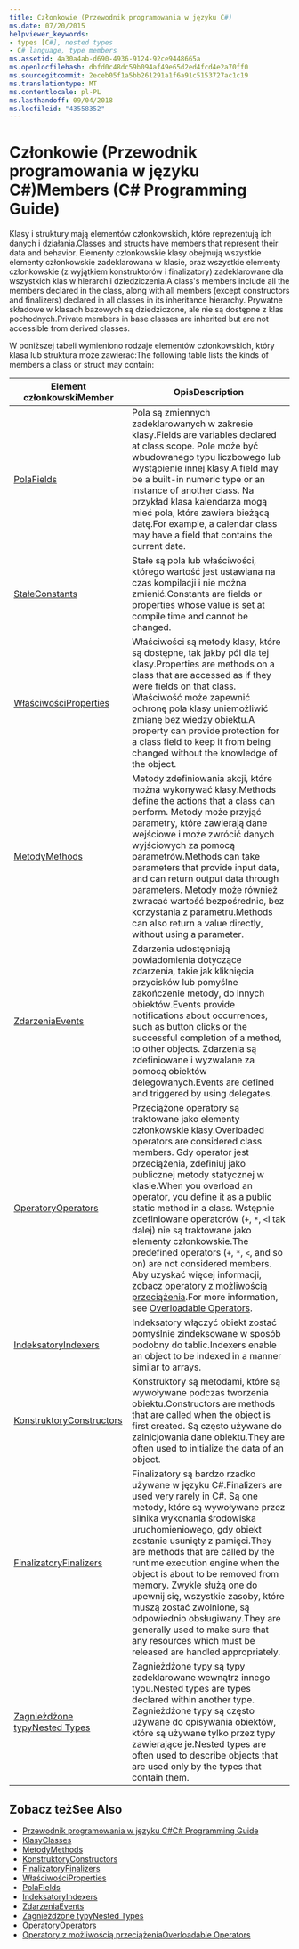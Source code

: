 ```yaml
---
title: Członkowie (Przewodnik programowania w języku C#)
ms.date: 07/20/2015
helpviewer_keywords:
- types [C#], nested types
- C# language, type members
ms.assetid: 4a30a4ab-d690-4936-9124-92ce9448665a
ms.openlocfilehash: dbfd0c48dc59b094af49e65d2ed4fcd4e2a70ff0
ms.sourcegitcommit: 2eceb05f1a5bb261291a1f6a91c5153727ac1c19
ms.translationtype: MT
ms.contentlocale: pl-PL
ms.lasthandoff: 09/04/2018
ms.locfileid: "43558352"
---
```

# <a name="members-c-programming-guide"></a><span data-ttu-id="ae92f-102">Członkowie (Przewodnik programowania w języku C#)</span><span class="sxs-lookup"><span data-stu-id="ae92f-102">Members (C# Programming Guide)</span></span>
<span data-ttu-id="ae92f-103">Klasy i struktury mają elementów członkowskich, które reprezentują ich danych i działania.</span><span class="sxs-lookup"><span data-stu-id="ae92f-103">Classes and structs have members that represent their data and behavior.</span></span> <span data-ttu-id="ae92f-104">Elementy członkowskie klasy obejmują wszystkie elementy członkowskie zadeklarowana w klasie, oraz wszystkie elementy członkowskie (z wyjątkiem konstruktorów i finalizatory) zadeklarowane dla wszystkich klas w hierarchii dziedziczenia.</span><span class="sxs-lookup"><span data-stu-id="ae92f-104">A class's members include all the members declared in the class, along with all members (except constructors and finalizers) declared in all classes in its inheritance hierarchy.</span></span> <span data-ttu-id="ae92f-105">Prywatne składowe w klasach bazowych są dziedziczone, ale nie są dostępne z klas pochodnych.</span><span class="sxs-lookup"><span data-stu-id="ae92f-105">Private members in base classes are inherited but are not accessible from derived classes.</span></span>  
  
 <span data-ttu-id="ae92f-106">W poniższej tabeli wymieniono rodzaje elementów członkowskich, który klasa lub struktura może zawierać:</span><span class="sxs-lookup"><span data-stu-id="ae92f-106">The following table lists the kinds of members a class or struct may contain:</span></span>  
  
|<span data-ttu-id="ae92f-107">Element członkowski</span><span class="sxs-lookup"><span data-stu-id="ae92f-107">Member</span></span>|<span data-ttu-id="ae92f-108">Opis</span><span class="sxs-lookup"><span data-stu-id="ae92f-108">Description</span></span>|  
|------------|-----------------|  
|[<span data-ttu-id="ae92f-109">Pola</span><span class="sxs-lookup"><span data-stu-id="ae92f-109">Fields</span></span>](../../../csharp/programming-guide/classes-and-structs/fields.md)|<span data-ttu-id="ae92f-110">Pola są zmiennych zadeklarowanych w zakresie klasy.</span><span class="sxs-lookup"><span data-stu-id="ae92f-110">Fields are variables declared at class scope.</span></span> <span data-ttu-id="ae92f-111">Pole może być wbudowanego typu liczbowego lub wystąpienie innej klasy.</span><span class="sxs-lookup"><span data-stu-id="ae92f-111">A field may be a built-in numeric type or an instance of another class.</span></span> <span data-ttu-id="ae92f-112">Na przykład klasa kalendarza mogą mieć pola, które zawiera bieżącą datę.</span><span class="sxs-lookup"><span data-stu-id="ae92f-112">For example, a calendar class may have a field that contains the current date.</span></span>|  
|[<span data-ttu-id="ae92f-113">Stałe</span><span class="sxs-lookup"><span data-stu-id="ae92f-113">Constants</span></span>](../../../csharp/programming-guide/classes-and-structs/constants.md)|<span data-ttu-id="ae92f-114">Stałe są pola lub właściwości, którego wartość jest ustawiana na czas kompilacji i nie można zmienić.</span><span class="sxs-lookup"><span data-stu-id="ae92f-114">Constants are fields or properties whose value is set at compile time and cannot be changed.</span></span>|  
|[<span data-ttu-id="ae92f-115">Właściwości</span><span class="sxs-lookup"><span data-stu-id="ae92f-115">Properties</span></span>](../../../csharp/programming-guide/classes-and-structs/properties.md)|<span data-ttu-id="ae92f-116">Właściwości są metody klasy, które są dostępne, tak jakby pól dla tej klasy.</span><span class="sxs-lookup"><span data-stu-id="ae92f-116">Properties are methods on a class that are accessed as if they were fields on that class.</span></span> <span data-ttu-id="ae92f-117">Właściwość może zapewnić ochronę pola klasy uniemożliwić zmianę bez wiedzy obiektu.</span><span class="sxs-lookup"><span data-stu-id="ae92f-117">A property can provide protection for a class field to keep it from being changed without the knowledge of the object.</span></span>|  
|[<span data-ttu-id="ae92f-118">Metody</span><span class="sxs-lookup"><span data-stu-id="ae92f-118">Methods</span></span>](../../../csharp/programming-guide/classes-and-structs/methods.md)|<span data-ttu-id="ae92f-119">Metody zdefiniowania akcji, które można wykonywać klasy.</span><span class="sxs-lookup"><span data-stu-id="ae92f-119">Methods define the actions that a class can perform.</span></span> <span data-ttu-id="ae92f-120">Metody może przyjąć parametry, które zawierają dane wejściowe i może zwrócić danych wyjściowych za pomocą parametrów.</span><span class="sxs-lookup"><span data-stu-id="ae92f-120">Methods can take parameters that provide input data, and can return output data through parameters.</span></span> <span data-ttu-id="ae92f-121">Metody może również zwracać wartość bezpośrednio, bez korzystania z parametru.</span><span class="sxs-lookup"><span data-stu-id="ae92f-121">Methods can also return a value directly, without using a parameter.</span></span>|  
|[<span data-ttu-id="ae92f-122">Zdarzenia</span><span class="sxs-lookup"><span data-stu-id="ae92f-122">Events</span></span>](../../../csharp/programming-guide/events/index.md)|<span data-ttu-id="ae92f-123">Zdarzenia udostępniają powiadomienia dotyczące zdarzenia, takie jak kliknięcia przycisków lub pomyślne zakończenie metody, do innych obiektów.</span><span class="sxs-lookup"><span data-stu-id="ae92f-123">Events provide notifications about occurrences, such as button clicks or the successful completion of a method, to other objects.</span></span> <span data-ttu-id="ae92f-124">Zdarzenia są zdefiniowane i wyzwalane za pomocą obiektów delegowanych.</span><span class="sxs-lookup"><span data-stu-id="ae92f-124">Events are defined and triggered by using delegates.</span></span>|  
|[<span data-ttu-id="ae92f-125">Operatory</span><span class="sxs-lookup"><span data-stu-id="ae92f-125">Operators</span></span>](../../../csharp/programming-guide/statements-expressions-operators/operators.md)|<span data-ttu-id="ae92f-126">Przeciążone operatory są traktowane jako elementy członkowskie klasy.</span><span class="sxs-lookup"><span data-stu-id="ae92f-126">Overloaded operators are considered class members.</span></span> <span data-ttu-id="ae92f-127">Gdy operator jest przeciążenia, zdefiniuj jako publicznej metody statycznej w klasie.</span><span class="sxs-lookup"><span data-stu-id="ae92f-127">When you overload an operator, you define it as a public static method in a class.</span></span> <span data-ttu-id="ae92f-128">Wstępnie zdefiniowane operatorów (`+`, `*`, `<`i tak dalej) nie są traktowane jako elementy członkowskie.</span><span class="sxs-lookup"><span data-stu-id="ae92f-128">The predefined operators (`+`, `*`, `<`, and so on) are not considered members.</span></span> <span data-ttu-id="ae92f-129">Aby uzyskać więcej informacji, zobacz [operatory z możliwością przeciążenia](../../../csharp/programming-guide/statements-expressions-operators/overloadable-operators.md).</span><span class="sxs-lookup"><span data-stu-id="ae92f-129">For more information, see [Overloadable Operators](../../../csharp/programming-guide/statements-expressions-operators/overloadable-operators.md).</span></span>|  
|[<span data-ttu-id="ae92f-130">Indeksatory</span><span class="sxs-lookup"><span data-stu-id="ae92f-130">Indexers</span></span>](../../../csharp/programming-guide/indexers/index.md)|<span data-ttu-id="ae92f-131">Indeksatory włączyć obiekt zostać pomyślnie zindeksowane w sposób podobny do tablic.</span><span class="sxs-lookup"><span data-stu-id="ae92f-131">Indexers enable an object to be indexed in a manner similar to arrays.</span></span>|  
|[<span data-ttu-id="ae92f-132">Konstruktory</span><span class="sxs-lookup"><span data-stu-id="ae92f-132">Constructors</span></span>](../../../csharp/programming-guide/classes-and-structs/constructors.md)|<span data-ttu-id="ae92f-133">Konstruktory są metodami, które są wywoływane podczas tworzenia obiektu.</span><span class="sxs-lookup"><span data-stu-id="ae92f-133">Constructors are methods that are called when the object is first created.</span></span> <span data-ttu-id="ae92f-134">Są często używane do zainicjowania dane obiektu.</span><span class="sxs-lookup"><span data-stu-id="ae92f-134">They are often used to initialize the data of an object.</span></span>|  
|[<span data-ttu-id="ae92f-135">Finalizatory</span><span class="sxs-lookup"><span data-stu-id="ae92f-135">Finalizers</span></span>](../../../csharp/programming-guide/classes-and-structs/destructors.md)|<span data-ttu-id="ae92f-136">Finalizatory są bardzo rzadko używane w języku C#.</span><span class="sxs-lookup"><span data-stu-id="ae92f-136">Finalizers are used very rarely in C#.</span></span> <span data-ttu-id="ae92f-137">Są one metody, które są wywoływane przez silnika wykonania środowiska uruchomieniowego, gdy obiekt zostanie usunięty z pamięci.</span><span class="sxs-lookup"><span data-stu-id="ae92f-137">They are methods that are called by the runtime execution engine when the object is about to be removed from memory.</span></span> <span data-ttu-id="ae92f-138">Zwykle służą one do upewnij się, wszystkie zasoby, które muszą zostać zwolnione, są odpowiednio obsługiwany.</span><span class="sxs-lookup"><span data-stu-id="ae92f-138">They are generally used to make sure that any resources which must be released are handled appropriately.</span></span>|  
|[<span data-ttu-id="ae92f-139">Zagnieżdżone typy</span><span class="sxs-lookup"><span data-stu-id="ae92f-139">Nested Types</span></span>](../../../csharp/programming-guide/classes-and-structs/nested-types.md)|<span data-ttu-id="ae92f-140">Zagnieżdżone typy są typy zadeklarowane wewnątrz innego typu.</span><span class="sxs-lookup"><span data-stu-id="ae92f-140">Nested types are types declared within another type.</span></span> <span data-ttu-id="ae92f-141">Zagnieżdżone typy są często używane do opisywania obiektów, które są używane tylko przez typy zawierające je.</span><span class="sxs-lookup"><span data-stu-id="ae92f-141">Nested types are often used to describe objects that are used only by the types that contain them.</span></span>|  
  
## <a name="see-also"></a><span data-ttu-id="ae92f-142">Zobacz też</span><span class="sxs-lookup"><span data-stu-id="ae92f-142">See Also</span></span>

- [<span data-ttu-id="ae92f-143">Przewodnik programowania w języku C#</span><span class="sxs-lookup"><span data-stu-id="ae92f-143">C# Programming Guide</span></span>](../../../csharp/programming-guide/index.md)  
- [<span data-ttu-id="ae92f-144">Klasy</span><span class="sxs-lookup"><span data-stu-id="ae92f-144">Classes</span></span>](../../../csharp/programming-guide/classes-and-structs/classes.md)  
- [<span data-ttu-id="ae92f-145">Metody</span><span class="sxs-lookup"><span data-stu-id="ae92f-145">Methods</span></span>](../../../csharp/programming-guide/classes-and-structs/methods.md)  
- [<span data-ttu-id="ae92f-146">Konstruktory</span><span class="sxs-lookup"><span data-stu-id="ae92f-146">Constructors</span></span>](../../../csharp/programming-guide/classes-and-structs/constructors.md)  
- [<span data-ttu-id="ae92f-147">Finalizatory</span><span class="sxs-lookup"><span data-stu-id="ae92f-147">Finalizers</span></span>](../../../csharp/programming-guide/classes-and-structs/destructors.md)  
- [<span data-ttu-id="ae92f-148">Właściwości</span><span class="sxs-lookup"><span data-stu-id="ae92f-148">Properties</span></span>](../../../csharp/programming-guide/classes-and-structs/properties.md)  
- [<span data-ttu-id="ae92f-149">Pola</span><span class="sxs-lookup"><span data-stu-id="ae92f-149">Fields</span></span>](../../../csharp/programming-guide/classes-and-structs/fields.md)  
- [<span data-ttu-id="ae92f-150">Indeksatory</span><span class="sxs-lookup"><span data-stu-id="ae92f-150">Indexers</span></span>](../../../csharp/programming-guide/indexers/index.md)  
- [<span data-ttu-id="ae92f-151">Zdarzenia</span><span class="sxs-lookup"><span data-stu-id="ae92f-151">Events</span></span>](../../../csharp/programming-guide/events/index.md)  
- [<span data-ttu-id="ae92f-152">Zagnieżdżone typy</span><span class="sxs-lookup"><span data-stu-id="ae92f-152">Nested Types</span></span>](../../../csharp/programming-guide/classes-and-structs/nested-types.md)  
- [<span data-ttu-id="ae92f-153">Operatory</span><span class="sxs-lookup"><span data-stu-id="ae92f-153">Operators</span></span>](../../../csharp/programming-guide/statements-expressions-operators/operators.md)  
- [<span data-ttu-id="ae92f-154">Operatory z możliwością przeciążenia</span><span class="sxs-lookup"><span data-stu-id="ae92f-154">Overloadable Operators</span></span>](../../../csharp/programming-guide/statements-expressions-operators/overloadable-operators.md)
